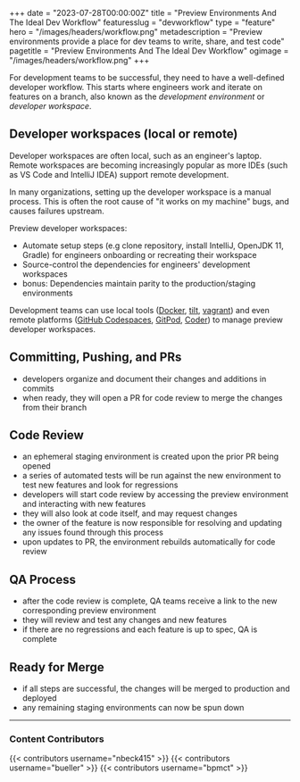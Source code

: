 +++
date = "2023-07-28T00:00:00Z"
title = "Preview Environments And The Ideal Dev Workflow"
featuresslug = "devworkflow"
type = "feature"
hero = "/images/headers/workflow.png"
metadescription = "Preview environments provide a place for dev teams to write, share, and test code"
pagetitle = "Preview Environments And The Ideal Dev Workflow"
ogimage = "/images/headers/workflow.png"
+++

For development teams to be successful, they need to have a well-defined developer workflow. This starts where engineers work and iterate on features on a branch, also known as the _development environment_ or _developer workspace_.

## Developer workspaces (local or remote)

Developer workspaces are often local, such as an engineer's laptop. Remote workspaces are becoming increasingly popular as more IDEs (such as VS Code and IntelliJ IDEA) support remote development.

In many organizations, setting up the developer workspace is a manual process. This is often the root cause of "it works on my machine" bugs, and causes failures upstream.

Preview developer workspaces:

- Automate setup steps (e.g clone repository, install IntelliJ, OpenJDK 11, Gradle) for engineers onboarding or recreating their workspace
- Source-control the dependencies for engineers' development workspaces
- bonus: Dependencies maintain parity to the production/staging environments

Development teams can use local tools ([Docker](https://www.docker.com/why-docker), [tilt](https://tilt.dev), [vagrant](https://www.vagrantup.com/)) and even remote platforms ([GitHub Codespaces](https://github.com/features/codespaces), [GitPod](https://gitpod.io), [Coder](https://coder.com)) to manage preview developer workspaces.

## Committing, Pushing, and PRs

- developers organize and document their changes and additions in commits
- when ready, they will open a PR for code review to merge the changes from their branch

## Code Review

- an ephemeral staging environment is created upon the prior PR being opened
- a series of automated tests will be run against the new environment to test new features and look for regressions
- developers will start code review by accessing the preview environment and interacting with new features
- they will also look at code itself, and may request changes
- the owner of the feature is now responsible for resolving and updating any issues found through this process
- upon updates to PR, the environment rebuilds automatically for code review

## QA Process

- after the code review is complete, QA teams receive a link to the new corresponding preview environment
- they will review and test any changes and new features
- if there are no regressions and each feature is up to spec, QA is complete

## Ready for Merge

- if all steps are successful, the changes will be merged to production and deployed
- any remaining staging environments can now be spun down

---

### Content Contributors

{{< contributors username="nbeck415" >}}
{{< contributors username="bueller" >}}
{{< contributors username="bpmct" >}}
